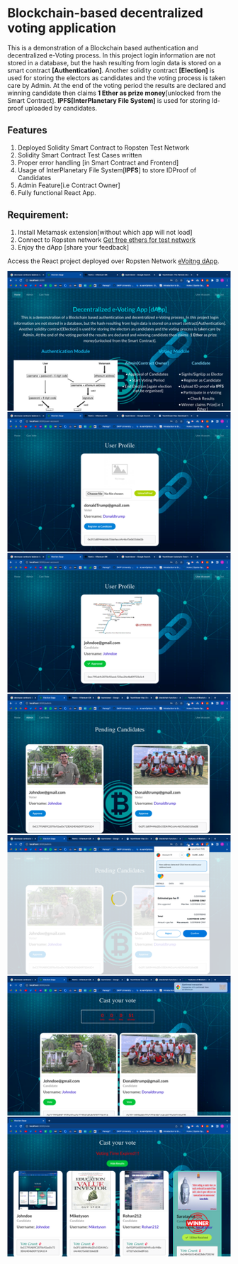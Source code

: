 # Blockchain-based decentralized voting application

This is a demonstration of a Blockchain based authentication and decentralized e-Voting process. In this project login information are not stored in a database, but the hash resulting from login data is stored on a smart contract **[Authentication]**.
Another solidity contract **[Election]** is used for storing the electors as candidates and the voting process is taken care by Admin. At the end of the voting period the results are declared and winning candidate then claims  **1 Ether as prize money**[unlocked from the Smart Contract].
**IPFS[InterPlanetary File System]** is used for storing Id-proof uploaded by candidates.

## Features
1. Deployed Solidity Smart Contract to Ropsten Test Network
2. Solidity Smart Contract Test Cases written
3. Proper error handling [in Smart Contract and Frontend]
4. Usage of InterPlanetary File System[**IPFS**] to store IDProof of Candidates
5. Admin Feature[i.e Contract Owner]
6. Fully functional React App.

## Requirement:

1. Install Metamask extension[without which app will not load]
2. Connect to Ropsten network [Get free ethers for test network](https://faucet.egorfine.com/)
3. Enjoy the dApp [share your feedback]

Access the React project deployed over Ropsten Network [eVoitng dApp](https://parasgr7.github.io/e-Voting-dApp/).

![Homepage](https://github.com/Parasgr7/e-Voting-dApp/blob/master/client/src/img/1.png "Homepage")
![Canidate](https://github.com/Parasgr7/e-Voting-dApp/blob/master/client/src/img/2.png "Register as Canidate")
![Approved](https://github.com/Parasgr7/e-Voting-dApp/blob/master/client/src/img/3.png "Approved Canidate")
![Admin](https://github.com/Parasgr7/e-Voting-dApp/blob/master/client/src/img/4.png "Admin section")
![transact](https://github.com/Parasgr7/e-Voting-dApp/blob/master/client/src/img/5.png "Transaction")
![voting](https://github.com/Parasgr7/e-Voting-dApp/blob/master/client/src/img/6.png "Voting")
![result](https://github.com/Parasgr7/e-Voting-dApp/blob/master/client/src/img/7.png "Result")
